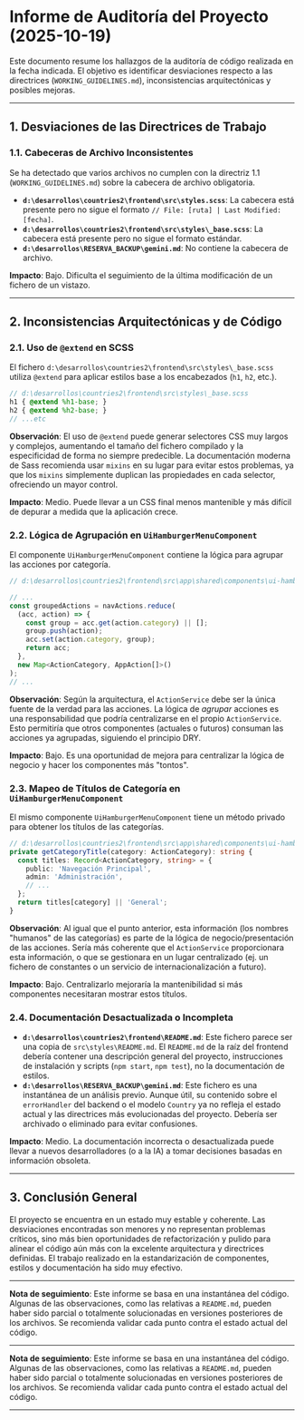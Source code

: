 <!-- File: d:\desarrollos\countries2\frontend\AUDIT_REPORT.md | Last Modified: 2025-10-19 -->

# Informe de Auditoría del Proyecto (2025-10-19)

Este documento resume los hallazgos de la auditoría de código realizada en la fecha indicada. El objetivo es identificar desviaciones respecto a las directrices (`WORKING_GUIDELINES.md`), inconsistencias arquitectónicas y posibles mejoras.

---

## 1. Desviaciones de las Directrices de Trabajo

### 1.1. Cabeceras de Archivo Inconsistentes

Se ha detectado que varios archivos no cumplen con la directriz 1.1 (`WORKING_GUIDELINES.md`) sobre la cabecera de archivo obligatoria.

-   **`d:\desarrollos\countries2\frontend\src\styles.scss`**: La cabecera está presente pero no sigue el formato `// File: [ruta] | Last Modified: [fecha]`.
-   **`d:\desarrollos\countries2\frontend\src\styles\_base.scss`**: La cabecera está presente pero no sigue el formato estándar.
-   **`d:\desarrollos\RESERVA_BACKUP\gemini.md`**: No contiene la cabecera de archivo.

**Impacto**: Bajo. Dificulta el seguimiento de la última modificación de un fichero de un vistazo.

---

## 2. Inconsistencias Arquitectónicas y de Código

### 2.1. Uso de `@extend` en SCSS

El fichero `d:\desarrollos\countries2\frontend\src\styles\_base.scss` utiliza `@extend` para aplicar estilos base a los encabezados (`h1`, `h2`, etc.).

```scss
// d:\desarrollos\countries2\frontend\src\styles\_base.scss
h1 { @extend %h1-base; }
h2 { @extend %h2-base; }
// ...etc
```

**Observación**: El uso de `@extend` puede generar selectores CSS muy largos y complejos, aumentando el tamaño del fichero compilado y la especificidad de forma no siempre predecible. La documentación moderna de Sass recomienda usar `mixins` en su lugar para evitar estos problemas, ya que los `mixins` simplemente duplican las propiedades en cada selector, ofreciendo un mayor control.

**Impacto**: Medio. Puede llevar a un CSS final menos mantenible y más difícil de depurar a medida que la aplicación crece.

### 2.2. Lógica de Agrupación en `UiHamburgerMenuComponent`

El componente `UiHamburgerMenuComponent` contiene la lógica para agrupar las acciones por categoría.

```typescript
// d:\desarrollos\countries2\frontend\src\app\shared\components\ui-hamburger-menu\ui-hamburger-menu.component.ts

// ...
const groupedActions = navActions.reduce(
  (acc, action) => {
    const group = acc.get(action.category) || [];
    group.push(action);
    acc.set(action.category, group);
    return acc;
  },
  new Map<ActionCategory, AppAction[]>()
);
// ...
```

**Observación**: Según la arquitectura, el `ActionService` debe ser la única fuente de la verdad para las acciones. La lógica de *agrupar* acciones es una responsabilidad que podría centralizarse en el propio `ActionService`. Esto permitiría que otros componentes (actuales o futuros) consuman las acciones ya agrupadas, siguiendo el principio DRY.

**Impacto**: Bajo. Es una oportunidad de mejora para centralizar la lógica de negocio y hacer los componentes más "tontos".

### 2.3. Mapeo de Títulos de Categoría en `UiHamburgerMenuComponent`

El mismo componente `UiHamburgerMenuComponent` tiene un método privado para obtener los títulos de las categorías.

```typescript
// d:\desarrollos\countries2\frontend\src\app\shared\components\ui-hamburger-menu\ui-hamburger-menu.component.ts
private getCategoryTitle(category: ActionCategory): string {
  const titles: Record<ActionCategory, string> = {
    public: 'Navegación Principal',
    admin: 'Administración',
    // ...
  };
  return titles[category] || 'General';
}
```

**Observación**: Al igual que el punto anterior, esta información (los nombres "humanos" de las categorías) es parte de la lógica de negocio/presentación de las acciones. Sería más coherente que el `ActionService` proporcionara esta información, o que se gestionara en un lugar centralizado (ej. un fichero de constantes o un servicio de internacionalización a futuro).

**Impacto**: Bajo. Centralizarlo mejoraría la mantenibilidad si más componentes necesitaran mostrar estos títulos.

### 2.4. Documentación Desactualizada o Incompleta

-   **`d:\desarrollos\countries2\frontend\README.md`**: Este fichero parece ser una copia de `src\styles\README.md`. El `README.md` de la raíz del frontend debería contener una descripción general del proyecto, instrucciones de instalación y scripts (`npm start`, `npm test`), no la documentación de estilos.
-   **`d:\desarrollos\RESERVA_BACKUP\gemini.md`**: Este fichero es una instantánea de un análisis previo. Aunque útil, su contenido sobre el `errorHandler` del backend o el modelo `Country` ya no refleja el estado actual y las directrices más evolucionadas del proyecto. Debería ser archivado o eliminado para evitar confusiones.

**Impacto**: Medio. La documentación incorrecta o desactualizada puede llevar a nuevos desarrolladores (o a la IA) a tomar decisiones basadas en información obsoleta.

---

## 3. Conclusión General

El proyecto se encuentra en un estado muy estable y coherente. Las desviaciones encontradas son menores y no representan problemas críticos, sino más bien oportunidades de refactorización y pulido para alinear el código aún más con la excelente arquitectura y directrices definidas. El trabajo realizado en la estandarización de componentes, estilos y documentación ha sido muy efectivo.

---

**Nota de seguimiento**: Este informe se basa en una instantánea del código. Algunas de las observaciones, como las relativas a `README.md`, pueden haber sido parcial o totalmente solucionadas en versiones posteriores de los archivos. Se recomienda validar cada punto contra el estado actual del código.

---

**Nota de seguimiento**: Este informe se basa en una instantánea del código. Algunas de las observaciones, como las relativas a `README.md`, pueden haber sido parcial o totalmente solucionadas en versiones posteriores de los archivos. Se recomienda validar cada punto contra el estado actual del código.

---